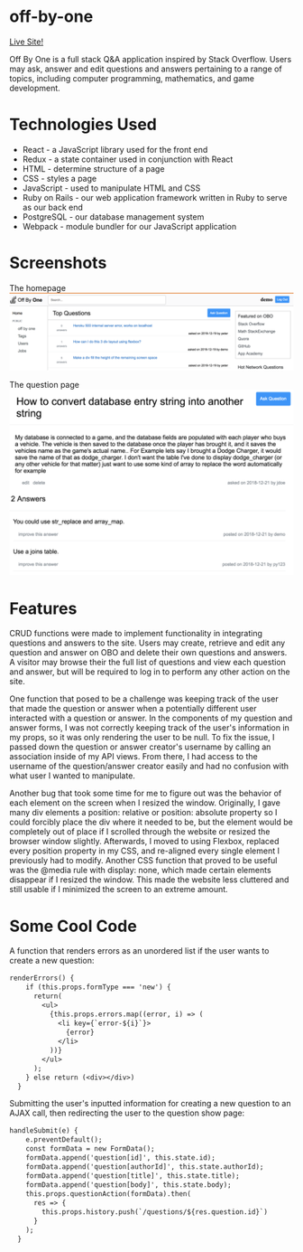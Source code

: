 # off-by-one

[Live Site!](https://off-by-one.herokuapp.com/)

Off By One is a full stack Q&amp;A application inspired by Stack Overflow. Users may ask, answer and edit questions and answers pertaining to a range of topics, including computer programming, mathematics, and game development.

# Technologies Used
* React - a JavaScript library used for the front end
* Redux - a state container used in conjunction with React
* HTML - determine structure of a page
* CSS - styles a page
* JavaScript - used to manipulate HTML and CSS
* Ruby on Rails - our web application framework written in Ruby to serve as our back end
* PostgreSQL - our database management system
* Webpack - module bundler for our JavaScript application

# Screenshots

The homepage
![homepage](https://raw.githubusercontent.com/peteryao7/off-by-one/master/off-by-one/homepage.png)

The question page
![question-page](https://raw.githubusercontent.com/peteryao7/off-by-one/master/off-by-one/question-show.png)

# Features
CRUD functions were made to implement functionality in integrating questions and answers to the site. Users may create, retrieve and edit any question and answer on OBO and delete their own questions and answers. A visitor may browse their the full list of questions and view each question and answer, but will be required to log in to perform any other action on the site.

One function that posed to be a challenge was keeping track of the user that made the question or answer when a potentially different user interacted with a question or answer. In the components of my question and answer forms, I was not correctly keeping track of the user's information in my props, so it was only rendering the user to be null. To fix the issue, I passed down the question or answer creator's username by calling an association inside of my API views. From there, I had access to the username of the question/answer creator easily and had no confusion with what user I wanted to manipulate.

Another bug that took some time for me to figure out was the behavior of each element on the screen when I resized the window. Originally, I gave many div elements a position: relative or position: absolute property so I could forcibly place the div where it needed to be, but the element would be completely out of place if I scrolled through the website or resized the browser window slightly. Afterwards, I moved to using Flexbox, replaced every position property in my CSS, and re-aligned every single element I previously had to modify. Another CSS function that proved to be useful was the @media rule with display: none, which made certain elements disappear if I resized the window. This made the website less cluttered and still usable if I minimized the screen to an extreme amount.

# Some Cool Code

A function that renders errors as an unordered list if the user wants to create a new question:
```
renderErrors() {
    if (this.props.formType === 'new') {
      return(
        <ul>
          {this.props.errors.map((error, i) => (
            <li key={`error-${i}`}>
              {error}
            </li>
          ))}
        </ul>
      );
    } else return (<div></div>)
  }
```

Submitting the user's inputted information for creating a new question to an AJAX call, then redirecting the user to the question show page:

```
handleSubmit(e) {
    e.preventDefault();
    const formData = new FormData();
    formData.append('question[id]', this.state.id);
    formData.append('question[authorId]', this.state.authorId);
    formData.append('question[title]', this.state.title);
    formData.append('question[body]', this.state.body);
    this.props.questionAction(formData).then(
      res => {
        this.props.history.push(`/questions/${res.question.id}`)
      }
    );
  }
```
